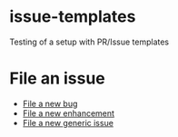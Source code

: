 # issue-templates
Testing of a setup with PR/Issue templates

# File an issue
- [File a new bug][1]
- [File a new enhancement][2]
- [File a new generic issue][3]

[1]: https://github.com/jobackman/issue-templates/issues/new?template=bugs.md&labels=bug&title=bug:
[2]: https://github.com/jobackman/issue-templates/issues/new?template=enhancements.md&labels=enhancement&title=feature:
[3]: https://github.com/jobackman/issue-templates/issues/new
